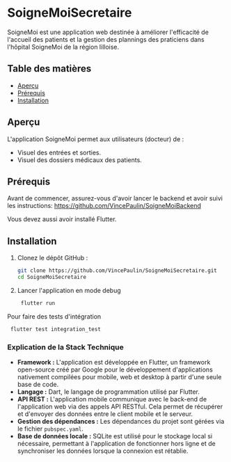 # SoigneMoiSecretaire

SoigneMoi est une application web destinée à améliorer l'efficacité de l'accueil des patients et la gestion des plannings des praticiens dans l'hôpital SoigneMoi de la région lilloise.

## Table des matières

- [Aperçu](#aperçu)
- [Prérequis](#prérequis)
- [Installation](#installation)


## Aperçu

L'application SoigneMoi permet aux utilisateurs (docteur) de :
- Visuel des entrées et sorties.
- Visuel des dossiers médicaux des patients.

## Prérequis

Avant de commencer, assurez-vous d'avoir lancer le backend et avoir suivi les instructions:
https://github.com/VincePaulin/SoigneMoiBackend

Vous devez aussi avoir installé Flutter.



## Installation

1. Clonez le dépôt GitHub :

    ```bash
    git clone https://github.com/VincePaulin/SoigneMoiSecretaire.git
    cd SoigneMoiSecretaire
    ```

2. Lancer l'application en mode debug

   ```bash
    flutter run
    ```
   
Pour faire des tests d'intégration

   ```bash
    flutter test integration_test
   ```

### Explication de la Stack Technique

- **Framework :** L'application est développée en Flutter, un framework open-source créé par Google pour le développement d'applications nativement compilées pour mobile, web et desktop à partir d'une seule base de code.
- **Langage :** Dart, le langage de programmation utilisé par Flutter.
- **API REST :** L'application mobile communique avec le back-end de l'application web via des appels API RESTful. Cela permet de récupérer et d'envoyer des données entre le client mobile et le serveur.
- **Gestion des dépendances :** Les dépendances du projet sont gérées via le fichier `pubspec.yaml`.
- **Base de données locale :** SQLite est utilisé pour le stockage local si nécessaire, permettant à l'application de fonctionner hors ligne et de synchroniser les données lorsque la connexion est rétablie.

